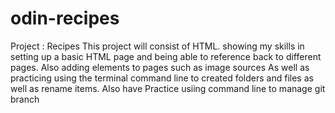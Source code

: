 # odin-recipes
Project : Recipes
This project will consist of HTML.
    showing my skills in setting up a basic HTML page and being able to reference back to different pages.
    Also adding elements to pages such as image sources
    As well as practicing using the terminal command line to created folders and files as well as rename items.
    Also have Practice usiing command line to manage git branch